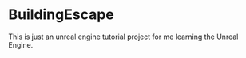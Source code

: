 # BuildingEscape

This is just an unreal engine tutorial project for me learning the Unreal Engine.
